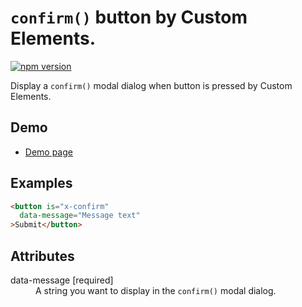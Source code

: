 # `confirm()` button by Custom Elements.

[![npm version](https://badge.fury.io/js/%40saekitominaga%2Fcustomelements-button-confirm.svg)](https://badge.fury.io/js/%40saekitominaga%2Fcustomelements-button-confirm)

Display a `confirm()` modal dialog when button is pressed by Custom Elements.

## Demo

- [Demo page](https://saekitominaga.github.io/customelements-button-confirm/demo.html)

## Examples

```HTML
<button is="x-confirm"
  data-message="Message text"
>Submit</button>
```

## Attributes

<dl>
<dt>data-message [required]</dt>
<dd>A string you want to display in the <code>confirm()</code> modal dialog.</dd>
</dl>
